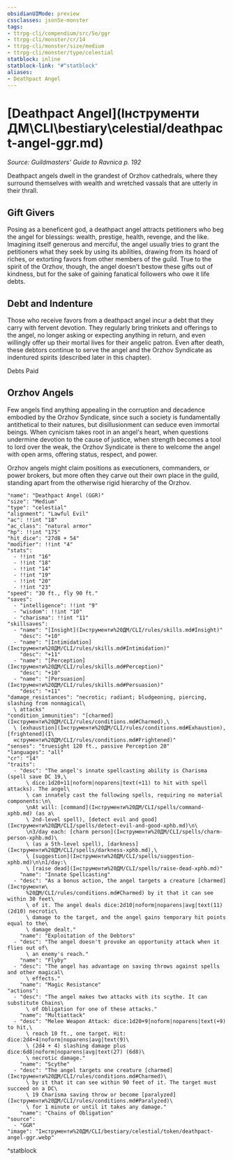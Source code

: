 ```yaml
---
obsidianUIMode: preview
cssclasses: json5e-monster
tags:
- ttrpg-cli/compendium/src/5e/ggr
- ttrpg-cli/monster/cr/14
- ttrpg-cli/monster/size/medium
- ttrpg-cli/monster/type/celestial
statblock: inline
statblock-link: "#^statblock"
aliases:
- Deathpact Angel
---
```

# [Deathpact Angel](Інструменти ДМ\CLI\bestiary\celestial/deathpact-angel-ggr.md)
*Source: Guildmasters' Guide to Ravnica p. 192*  

Deathpact angels dwell in the grandest of Orzhov cathedrals, where they surround themselves with wealth and wretched vassals that are utterly in their thrall.

## Gift Givers

Posing as a beneficent god, a deathpact angel attracts petitioners who beg the angel for blessings: wealth, prestige, health, revenge, and the like. Imagining itself generous and merciful, the angel usually tries to grant the petitioners what they seek by using its abilities, drawing from its hoard of riches, or extorting favors from other members of the guild. True to the spirit of the Orzhov, though, the angel doesn't bestow these gifts out of kindness, but for the sake of gaining fanatical followers who owe it life debts.

## Debt and Indenture

Those who receive favors from a deathpact angel incur a debt that they carry with fervent devotion. They regularly bring trinkets and offerings to the angel, no longer asking or expecting anything in return, and even willingly offer up their mortal lives for their angelic patron. Even after death, these debtors continue to serve the angel and the Orzhov Syndicate as indentured spirits (described later in this chapter).

Debts Paid

## Orzhov Angels

Few angels find anything appealing in the corruption and decadence embodied by the Orzhov Syndicate, since such a society is fundamentally antithetical to their natures, but disillusionment can seduce even immortal beings. When cynicism takes root in an angel's heart, when questions undermine devotion to the cause of justice, when strength becomes a tool to lord over the weak, the Orzhov Syndicate is there to welcome the angel with open arms, offering status, respect, and power.

Orzhov angels might claim positions as executioners, commanders, or power brokers, but more often they carve out their own place in the guild, standing apart from the otherwise rigid hierarchy of the Orzhov.

```statblock
"name": "Deathpact Angel (GGR)"
"size": "Medium"
"type": "celestial"
"alignment": "Lawful Evil"
"ac": !!int "18"
"ac_class": "natural armor"
"hp": !!int "175"
"hit_dice": "27d8 + 54"
"modifier": !!int "4"
"stats":
  - !!int "16"
  - !!int "18"
  - !!int "14"
  - !!int "19"
  - !!int "20"
  - !!int "23"
"speed": "30 ft., fly 90 ft."
"saves":
  - "intelligence": !!int "9"
  - "wisdom": !!int "10"
  - "charisma": !!int "11"
"skillsaves":
  - "name": "[Insight](Інструменти%20ДМ/CLI/rules/skills.md#Insight)"
    "desc": "+10"
  - "name": "[Intimidation](Інструменти%20ДМ/CLI/rules/skills.md#Intimidation)"
    "desc": "+11"
  - "name": "[Perception](Інструменти%20ДМ/CLI/rules/skills.md#Perception)"
    "desc": "+10"
  - "name": "[Persuasion](Інструменти%20ДМ/CLI/rules/skills.md#Persuasion)"
    "desc": "+11"
"damage_resistances": "necrotic; radiant; bludgeoning, piercing, slashing from nonmagical\
  \ attacks"
"condition_immunities": "[charmed](Інструменти%20ДМ/CLI/rules/conditions.md#Charmed),\
  \ [exhaustion](Інструменти%20ДМ/CLI/rules/conditions.md#Exhaustion), [frightened](І\
  нструменти%20ДМ/CLI/rules/conditions.md#Frightened)"
"senses": "truesight 120 ft., passive Perception 20"
"languages": "all"
"cr": "14"
"traits":
  - "desc": "The angel's innate spellcasting ability is Charisma (spell save DC 19,\
      \ dice:1d20+11|noform|noparens|text(+11) to hit with spell attacks). The angel\
      \ can innately cast the following spells, requiring no material components:\n\
      \nAt will: [command](Інструменти%20ДМ/CLI/spells/command-xphb.md) (as a\
      \ 2nd-level spell), [detect evil and good](Інструменти%20ДМ/CLI/spells/detect-evil-and-good-xphb.md)\n\
      \n3/day each: [charm person](Інструменти%20ДМ/CLI/spells/charm-person-xphb.md)\
      \ (as a 5th-level spell), [darkness](Інструменти%20ДМ/CLI/spells/darkness-xphb.md),\
      \ [suggestion](Інструменти%20ДМ/CLI/spells/suggestion-xphb.md)\n\n1/day:\
      \ [raise dead](Інструменти%20ДМ/CLI/spells/raise-dead-xphb.md)"
    "name": "Innate Spellcasting"
  - "desc": "As a bonus action, the angel targets a creature [charmed](Інструменти\
      %20ДМ/CLI/rules/conditions.md#Charmed) by it that it can see within 30 feet\
      \ of it. The angel deals dice:2d10|noform|noparens|avg|text(11) (2d10) necrotic\
      \ damage to the target, and the angel gains temporary hit points equal to the\
      \ damage dealt."
    "name": "Exploitation of the Debtors"
  - "desc": "The angel doesn't provoke an opportunity attack when it flies out of\
      \ an enemy's reach."
    "name": "Flyby"
  - "desc": "The angel has advantage on saving throws against spells and other magical\
      \ effects."
    "name": "Magic Resistance"
"actions":
  - "desc": "The angel makes two attacks with its scythe. It can substitute Chains\
      \ of Obligation for one of these attacks."
    "name": "Multiattack"
  - "desc": "Melee Weapon Attack: dice:1d20+9|noform|noparens|text(+9) to hit,\
      \ reach 10 ft., one target. Hit: dice:2d4+4|noform|noparens|avg|text(9)\
      \ (2d4 + 4) slashing damage plus dice:6d8|noform|noparens|avg|text(27) (6d8)\
      \ necrotic damage."
    "name": "Scythe"
  - "desc": "The angel targets one creature [charmed](Інструменти%20ДМ/CLI/rules/conditions.md#Charmed)\
      \ by it that it can see within 90 feet of it. The target must succeed on a DC\
      \ 19 Charisma saving throw or become [paralyzed](Інструменти%20ДМ/CLI/rules/conditions.md#Paralyzed)\
      \ for 1 minute or until it takes any damage."
    "name": "Chains of Obligation"
"source":
  - "GGR"
"image": "Інструменти%20ДМ/CLI/bestiary/celestial/token/deathpact-angel-ggr.webp"
```
^statblock